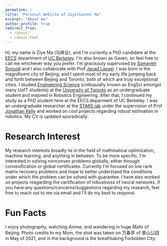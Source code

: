 ```yaml
---
permalink: /
title: "Personal Website of Ziye(Gaven) Ma"
excerpt: "About me"
author_profile: true
redirect_from: 
  - /about/
  - /about.html
---
```

Hi, my name is Ziye Ma (马梓业), and I'm currently a PhD candidate at the [EECS](https://eecs.berkeley.edu) department of [UC Berkeley](https://www.berkeley.edu). I'm also known as Gaven, so feel free to call me whichever way you prefer. I'm gracisouly supervised by [Somayeh Sojoudi](https://people.eecs.berkeley.edu/~sojoudi/) and I also collaborate with Prof [Javad Lavaei](https://lavaei.ieor.berkeley.edu). I was born in the magnificent city of Beijing, and I spent most of my early life jumping back and forth between Beijing and Toronto, both of which are truly exceptional cities. I studied [Engineering Science](https://engsci.utoronto.ca) (colloquially known as EngSci amongst many UofT students) at the [University of Toronto](https://www.utoronto.ca) as an undergraduate student and majored in Robotics Engineering. After that, I continued my study as a PhD student here at the EECS deparment of UC Berkeley. I was an undergraduate researcher at the [STARS lab](https://starslab.ca) under the supervision of Prof [Jonathan Kelly](http://stars.utias.utoronto.ca/~jkelly/) and worked on cool projects regarding robust estimation in robotics. My CV is updated sporadically.

Research Interest
======
My research interests broadly lie in the field of mathmatical optimization, machine learning, and anything in between. To be more specific, I'm interested in solving nonconvex problems globally, either through convexification or global certificates. Currently I'm focused on low rank matrix recovery problems and hope to better understand the conditions under which the problem can be solved with guarantee. I have also worked on projects reagarding the certification of robustness of neural networks. If you have any questions/concerns/suggestions regarding my research, feel free to reach out to me via email and I'll do my best to respond. 

Fun Facts
======
I enjoy photography, watching Anime, and wandering in huge Malls of Beijing. Photo credits to my Mom, the shot was taken on 万春亭 of 景山公园 in May of 2021, and in the background is the breathtaking Forbidden City.
